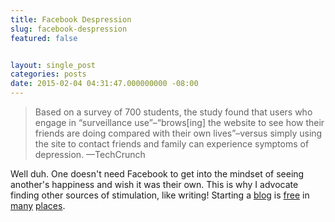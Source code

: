 ```yaml
---
title: Facebook Despression
slug: facebook-despression
featured: false


layout: single_post
categories: posts
date: 2015-02-04 04:31:47.000000000 -08:00
---
```


>  Based on a survey of 700 students, the study found that users who engage in “surveillance use”–“brows[ing] the website to see how their friends are doing compared with their own lives”–versus simply using the site to contact friends and family can experience symptoms of depression.
> —TechCrunch

Well duh. One doesn't need Facebook to get into the mindset of seeing another's happiness and wish it was their own. This is why I advocate finding other sources of stimulation, like writing! Starting a [blog](http://wordpress.com) is [free](http://tumblr.com) in [many](http://blogger.com) [places](http://medium.com).


